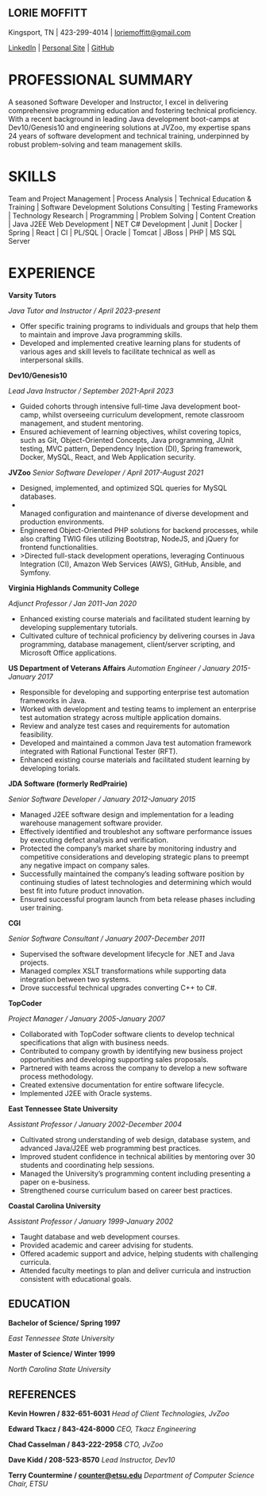 
<h2>LORIE MOFFITT</h2>
Kingsport, TN | 423-299-4014 | <a href="mailto:loriemoffitt@gmail.com">loriemoffitt@gmail.com</a>

<a href="">LinkedIn</a> | <a href="">Personal Site</a> | <a href="">GitHub</a>

<h1>PROFESSIONAL SUMMARY</h1>
A seasoned Software Developer and Instructor, I excel in delivering comprehensive programming education and fostering technical proficiency. With a recent background in leading Java development boot-camps at Dev10/Genesis10 and engineering solutions at JVZoo, my expertise spans 24 years of software development and technical training, underpinned by robust problem-solving and team management skills.
<h1>SKILLS</h1>
Team and Project Management | Process Analysis | Technical Education & Training | Software Development Solutions Consulting | Testing Frameworks | Technology Research | Programming | Problem Solving | Content Creation | Java J2EE Web Development | NET C# Development | Junit | Docker | Spring | React | CI | PL/SQL | Oracle | Tomcat | JBoss | PHP | MS SQL Server
<h1>EXPERIENCE</h1>
<b>Varsity Tutors</b>

<i>Java Tutor and Instructor / April 2023-present</i>
<ul>
<li>Offer specific training programs to individuals and groups that help them to maintain and improve Java programming skills. </li>
  <li>Developed and implemented creative learning plans for students of various ages and skill levels to facilitate technical as well as interpersonal skills.</li>
</ul>
<b>Dev10/Genesis10</b>

<i>Lead Java Instructor / September 2021-April 2023</i>
<ul>
<li>Guided cohorts through intensive full-time Java development boot-camp, whilst overseeing curriculum development, remote classroom management, and student mentoring.</li>
<li>Ensured achievement of learning objectives, whilst covering topics, such as Git, Object-Oriented Concepts, Java programming, JUnit testing, MVC pattern, Dependency Injection (DI), Spring framework, Docker, MySQL, React, and Web Application security.</li>
</ul>

<b>JVZoo</b>
<i>Senior Software Developer / April 2017-August 2021</i>
<ul>
<li>Designed, implemented, and optimized SQL queries for MySQL databases. </li>
<li></li>Managed configuration and maintenance of diverse development and production environments. </li>
<li>Engineered Object-Oriented PHP solutions for backend processes, while also crafting TWIG files utilizing Bootstrap, NodeJS, and jQuery for frontend functionalities.</li>
<li>>Directed full-stack development operations, leveraging Continuous Integration (CI), Amazon Web Services (AWS), GitHub, Ansible, and Symfony. </li>
</ul>

<b>Virginia Highlands Community College</b>

<i>Adjunct Professor / Jan 2011-Jan 2020</i>
<ul>
  <li>Enhanced existing course materials and facilitated student learning by developing supplementary tutorials.</li>
  <li>Cultivated culture of technical proficiency by delivering courses in Java programming, database management, client/server scripting, and Microsoft Office applications.</li>
</ul>

<b>US Department of Veterans Affairs</b>
<i>Automation Engineer / January 2015-January 2017</i>
<ul>
<li>Responsible for developing and supporting enterprise test automation frameworks in Java.</li>
<li>Worked with development and testing teams to implement an enterprise test automation strategy across multiple application domains.</li>
<li>Review and analyze test cases and requirements for automation feasibility.</li>
<li>Developed and maintained a common Java test automation framework integrated with Rational Functional Tester (RFT).</li>
<li>Enhanced existing course materials and facilitated student learning by developing torials.</li>
</ul>

<b>JDA Software (formerly RedPrairie)</b>

<i>Senior Software Developer / January 2012-January 2015</i>
<ul>
<li>Managed J2EE software design and implementation for a leading warehouse management software provider.</li>
<li>Effectively identified and troubleshot any software performance issues by executing defect analysis and verification.</li>
<li>Protected the company’s market share by monitoring industry and competitive considerations and developing strategic plans to preempt any negative impact on company sales.</li>
<li>Successfully maintained the company’s leading software position by continuing studies of latest technologies and determining which would best fit into future product innovation.</li>
<li>Ensured successful program launch from beta release phases including user training.</li>
</ul>
<b>CGI</b>

<i>Senior Software Consultant / January 2007-December 2011</i>
<ul>
  <li>Supervised the software development lifecycle for .NET and Java projects.</li>
  <li>Managed complex XSLT transformations while supporting data integration between two systems.</li>
  <li>Drove successful technical upgrades converting C++ to C#.</li>
</ul>

<b>TopCoder</b>

<i>Project Manager / January 2005-January 2007</i>
<ul>
<li>Collaborated with TopCoder software clients to develop technical specifications that align with business needs.</li>
<li>Contributed to company growth by identifying new business project opportunities and developing supporting sales proposals.</li>
<li>Partnered with teams across the company to develop a new software process methodology.</li>
<li>Created extensive documentation for entire software lifecycle. </li>
<li>Implemented J2EE with Oracle systems.</li>
</ul>

<b>East Tennessee State University</b>

<i>Assistant Professor / January 2002-December 2004</i>
<ul>
<li>Cultivated strong understanding of web design, database system, and advanced Java/J2EE web programming best practices.</li>
<li>Improved student confidence in technical abilities by mentoring over 30 students and coordinating help sessions.</li>
<li>Managed the University’s programming content including presenting a paper on e-business.</li>
<li>Strengthened course curriculum based on career best practices.</li>
</ul>


<b>Coastal Carolina University</b>

<i>Assistant Professor / January 1999-January 2002</i>
<ul>
<li>Taught database and web development courses.</li>
<li>Provided academic and career advising for students.</li>
<li>Offered academic support and advice, helping students with challenging curricula.</li>
<li>Attended faculty meetings to plan and deliver curricula and instruction consistent with educational goals.</li>
</ul>

<h2>EDUCATION</h2>

<b>Bachelor of Science/ Spring 1997</b>

<i>East Tennessee State University</i>

<b>Master of Science/ Winter 1999</b>

<i>North Carolina State University</i>

<h2>REFERENCES</h2>

<b>Kevin Howren / 832-651-6031</b>
<i>Head of Client Technologies, JvZoo</i>

<b>Edward Tkacz / 843-424-8000</b>
<i>CEO, Tkacz Engineering</i>

<b>Chad Casselman / 843-222-2958</b>
<i>CTO, JvZoo</i>

<b>Dave Kidd / 208-523-8570</b>
<i>Lead Instructor, Dev10</i>

<b>Terry Countermine / counter@etsu.edu</b>
<i>Department of Computer Science Chair, ETSU</i>








